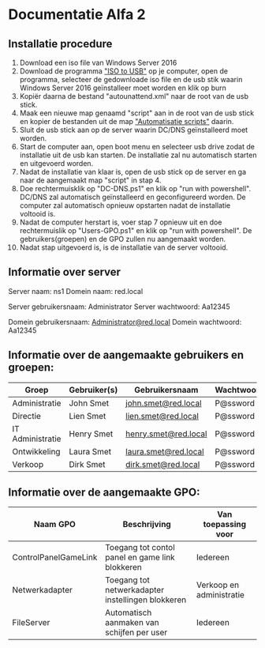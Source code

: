 # Documentatie Alfa 2
## Installatie procedure
1. Download een iso file van Windows Server 2016
2. Download de programma ["ISO to USB"](http://www.isotousb.com) op je computer, open de programma, selecteer de gedownloade iso file en de usb stik waarin Windows Server 2016 geïnstalleer moet worden en klik op burn
3. Kopiër daarna de bestand "autounattend.xml" naar de root van de usb stick.
4. Maak een nieuwe map genaamd "script" aan in de root van de usb stick en kopier de bestanden uit de map ["Automatisatie scripts"](https://github.com/HoGentTIN/p3ops-red/tree/master/Alfa%202%20-%20DC%20%26%20DNS/Automatisatie%20scripts) daarin.
5. Sluit de usb stick aan op de server waarin DC/DNS geïnstalleerd moet worden. 
6. Start de computer aan, open boot menu en selecteer usb drive zodat de installatie uit de usb kan starten. De installatie zal nu automatisch starten en uitgevoerd worden.
7. Nadat de installatie van klaar is, open de usb stick op de server en ga naar de aangemaakt map "script" in stap 4.
8. Doe rechtermuisklik op "DC-DNS.ps1" en klik op "run with powershell". DC/DNS zal automatisch geïnstalleerd en geconfigureerd worden. De computer zal automatisch opnieuw opstarten nadat de installatie voltooid is.
9. Nadat de computer herstart is, voer stap 7 opnieuw uit en doe rechtermuislik op "Users-GPO.ps1" en klik op "run with powershell". De gebruikers(groepen) en de GPO zullen nu aangemaakt worden.
10. Nadat stap uitgevoerd is, is de installatie van de server voltooid.

## Informatie over server
Server naam: ns1
Domein naam: red.local

Server gebruikersnaam: Administrator
Server wachtwoord: Aa12345

Domein gebruikersnaam: Administrator@red.local
Domein wachtwoord: Aa12345

## Informatie over de aangemaakte gebruikers en groepen:


| Groep            | Gebruiker(s)                 | Gebruikersnaam | Wachtwoord  |
|------------------|------------------------------|------------------------------|------------------------------|
| Administratie    | John Smet | john.smet@red.local| P@ssword|
| Directie         | Lien Smet                 | lien.smet@red.local| P@ssword |
| IT Administratie | Henry Smet                 | henry.smet@red.local | P@ssword|
| Ontwikkeling     | Laura Smet              | laura.smet@red.local | P@ssword |
| Verkoop          | Dirk Smet                | dirk.smet@red.local | P@ssword |

## Informatie over de aangemaakte GPO:
| Naam GPO            | Beschrijving                 | Van toepassing voor                 |
|------------------|------------------------------|------------------------------|
| ControlPanelGameLink    | Toegang tot contol panel en game link blokkeren | Iedereen|
| Netwerkadapter         | Toegang tot netwerkadapter instellingen blokkeren               | Verkoop en administratie|
| FileServer | Automatisch aanmaken van schijfen per user                 | Iedereen|




